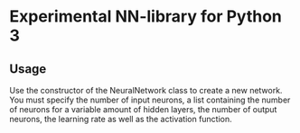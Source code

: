 # Experimental NN-library for Python 3

## Usage
Use the constructor of the NeuralNetwork class to create a new network.
You must specify the number of input neurons, a list containing the number of neurons for a variable amount of hidden layers, the number of output neurons, the learning rate as well as the activation function.